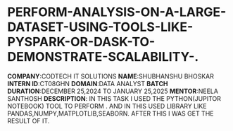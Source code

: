 # PERFORM-ANALYSIS-ON-A-LARGE-DATASET-USING-TOOLS-LIKE-PYSPARK-OR-DASK-TO-DEMONSTRATE-SCALABILITY-.
**COMPANY**:CODTECH IT SOLUTIONS
**NAME**:SHUBHANSHU BHOSKAR
**INTERN ID**:CT08GHN
**DOMAIN**:DATA ANALYST
**BATCH DURATION**:DECEMBER 25,2024 TO JANUARY 25,2025
**MENTOR**:NEELA SANTHOSH
**DESCRIPTION**: IN THIS TASK I USED THE PYTHON(JUPITOR NOTEBOOK) TOOL TO PERFORM .
                 AND IN THIS USED LIBRARY LIKE PANDAS,NUMPY,MATPLOTLIB,SEABORN.
                 AFTER THIS I WAS GET THE RESULT OF IT.
